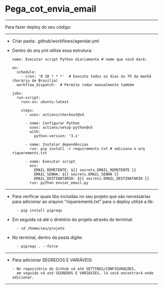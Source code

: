 # Pega_cot_envia_email

-----------------------------------------

Para fazer deploy do seu código:

-----------------------------------------

- Criar pasta: .github/workflows/agendar.yml

- Dentro do arq yml utilize essa estrutura:

      name: Executar script Python diariamente # nome que você dará; 
      
      on:
        schedule:
          - cron: '0 10 * * *'  # Executa todos os dias às 7h da manhã (horário de Brasília)
        workflow_dispatch:  # Permite rodar manualmente também
      
      jobs:
        run-script:
          runs-on: ubuntu-latest
      
          steps:
            - uses: actions/checkout@v4
      
            - name: Configurar Python
              uses: actions/setup-python@v5
              with:
                python-version: '3.x'
      
            - name: Instalar dependências
              run: pip install -r requirements.txt # adiciona o arq riquerements.txt
      
            - name: Executar script
              env:
                EMAIL_REMETENTE: ${{ secrets.EMAIL_REMETENTE }}
                EMAIL_SENHA: ${{ secrets.EMAIL_SENHA }}
                EMAIL_DESTINATARIO: ${{ secrets.EMAIL_DESTINATARIO }}
              run: python enviar_email.py

-----------------------------------------
- Para verificar quais libs incluídas no seu projeto que são necessárias para adicionar ao arquivo "riquerements.txt" para o deploy utilize a lib:

        - pip install pipreqs
    
- Em seguida vá até o diretório do projeto através do terminal:
  
        - cd /home/seu/projeto
  
- No terminal, dentro da pasta digite:
  
        - pipreqs . --force 
-----------------------------------------

- Para adicionar SEGREDOS E VARIÁVEIS:

      - No repositório do Github vá até SETTINGS/CONFIGURAÇÕES,
        em seguida vá até SEGREDOS E VARIÁVIES, lá você encontrará onde adicionar.
-----------------------------------------

